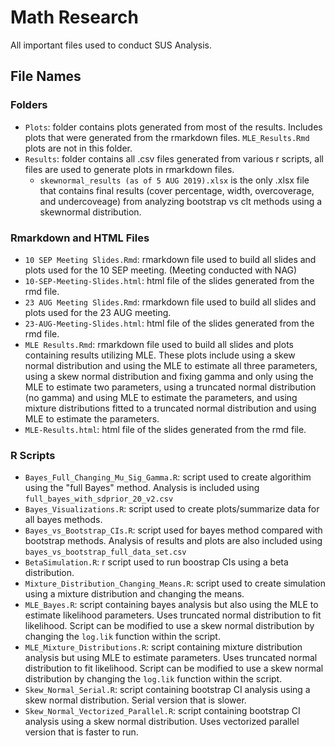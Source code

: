 # Math Research

All important files used to conduct SUS Analysis.

## File Names

### Folders
* `Plots`: folder contains plots generated from most of the results. Includes plots that were generated from the rmarkdown files. `MLE_Results.Rmd` plots are not in this folder.
* `Results`: folder contains all .csv files generated from various r scripts, all files are used to generate plots in rmarkdown files. 
  * `skewnormal_results (as of 5 AUG 2019).xlsx` is the only .xlsx file that contains final results (cover percentage, width, overcoverage, and undercoveage) from analyzing bootstrap vs clt methods using a skewnormal distribution.

### Rmarkdown and HTML Files
* `10 SEP Meeting Slides.Rmd`: rmarkdown file used to build all slides and plots used for the 10 SEP meeting. (Meeting conducted with NAG)
* `10-SEP-Meeting-Slides.html`: html file of the slides generated from the rmd file.
* `23 AUG Meeting Slides.Rmd`: rmarkdown file used to build all slides and plots used for the 23 AUG meeting.
* `23-AUG-Meeting-Slides.html`: html file of the slides generated from the rmd file.
* `MLE Results.Rmd`: rmarkdown file used to build all slides and plots containing results utilizing MLE. These plots include using a skew normal distribution and using the MLE to estimate all three parameters, using a skew normal distribution and fixing gamma and only using the MLE to estimate two parameters, using a truncated normal distribution (no gamma) and using MLE to estimate the parameters, and using mixture distributions fitted to a truncated normal distribution and using MLE to estimate the parameters. 
* `MLE-Results.html`: html file of the slides generated from the rmd file.

### R Scripts
* `Bayes_Full_Changing_Mu_Sig_Gamma.R`: script used to create algorithim using the "full Bayes" method. Analysis is included using `full_bayes_with_sdprior_20_v2.csv`
* `Bayes_Visualizations.R`: script used to create plots/summarize data for all bayes methods.
* `Bayes_vs_Bootstrap_CIs.R`: script used for bayes method compared with bootstrap methods. Analysis of results and plots are also included using `bayes_vs_bootstrap_full_data_set.csv`
* `BetaSimulation.R`: r script used to run boostrap CIs using a beta distribution.
* `Mixture_Distribution_Changing_Means.R`: script used to create simulation using a mixture distribution and changing the means.
* `MLE_Bayes.R`: script containing bayes analysis but also using the MLE to estimate likelihood parameters. Uses truncated normal distribution to fit likelihood. Script can be modified to use a skew normal distribution by changing the `log.lik` function within the script.
* `MLE_Mixture_Distributions.R`: script containing mixture distribution analysis but using MLE to estimate parameters. Uses truncated normal distribution to fit likelihood. Script can be modified to use a skew normal distribution by changing the `log.lik` function within the script. 
* `Skew_Normal_Serial.R`: script containing bootstrap CI analysis using a skew normal distribution. Serial version that is slower.
* `Skew_Normal_Vectorized_Parallel.R`: script containing bootstrap CI analysis using a skew normal distribution. Uses vectorized parallel version that is faster to run. 


